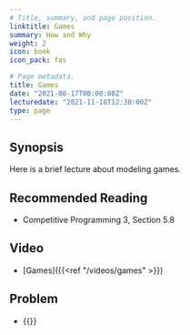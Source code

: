 ```yaml
---
# Title, summary, and page position.
linktitle: Games
summary: How and Why
weight: 2
icon: book
icon_pack: fas

# Page metadata.
title: Games
date: "2021-08-17T00:00:00Z"
lecturedate: "2021-11-18T12:30:00Z"
type: page
---
```


## Synopsis

Here is a brief lecture about modeling games.

## Recommended Reading

- Competitive Programming 3, Section 5.8

## Video

 - [Games]({{<ref "/videos/games" >}})

## Problem

- {{<UVa id="788" name="847 - Multiplication Game" >}}

